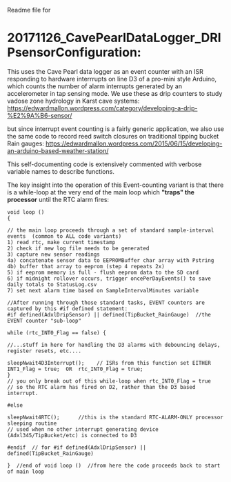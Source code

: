 Readme file for 
# 20171126_CavePearlDataLogger_DRIPsensorConfiguration:

This uses the Cave Pearl data logger as an event counter with an ISR responding to hardware interrrupts
on line D3 of a pro-mini style Arduino, which counts the number of alarm interrupts generated by 
an accelerometer in tap sensing mode. We use these as drip counters to study vadose zone hydrology 
in Karst cave systems:
https://edwardmallon.wordpress.com/category/developing-a-drip-%E2%9A%B6-sensor/

but since interrupt event counting is a fairly generic application, we also use the same code to 
record reed switch closures on traditional tipping bucket Rain gauges:
https://edwardmallon.wordpress.com/2015/06/15/developing-an-arduino-based-weather-station/ 

This self-documenting code is extensively commented with verbose variable names to describe functions.

The key insight into the operation of this Event-counting variant is that there is a while-loop 
at the very end of the main loop which **"traps" the processor** until the RTC alarm fires:

```
void loop ()
{

// the main loop proceeds through a set of standard sample-interval events  (common to ALL code variants)
1) read rtc, make current timestamp
2) check if new log file needs to be generated
3) capture new sensor readings
4a) concatenate sensor data to EEPROMBuffer char array with Pstring
4b) buffer that array to eeprom (step 4 repeats 2x)
5) if eeprom memory is full - flush eeprom data to the SD card
6) if midnight rollover occurs, trigger oncePerDayEvents() to save daily totals to StatusLog.csv 
7) set next alarm time based on SampleIntervalMinutes variable

//After running through those standard tasks, EVENT counters are captured by this #if defined statement:
#if defined(AdxlDripSensor) || defined(TipBucket_RainGauge)  //the EVENT counter "sub-loop"

while (rtc_INT0_Flag == false) { 

//...stuff in here for handling the D3 alarms with debouncing delays, register resets, etc....

sleepNwait4D3Interrupt();    // ISRs from this function set EITHER INT1_Flag = true;  OR  rtc_INT0_Flag = true;
} 
// you only break out of this while-loop when rtc_INT0_Flag = true 
// so the RTC alarm has fired on D2, rather than the D3 based interrupt. 

#else

sleepNwait4RTC();      //this is the standard RTC-ALARM-ONLY processor sleeping routine
// used when no other interrupt generating device (Adxl345/TipBucket/etc) is connected to D3

#endif  // for #if defined(AdxlDripSensor) || defined(TipBucket_RainGauge)

}  //end of void loop ()  //from here the code proceeds back to start of main loop
```

